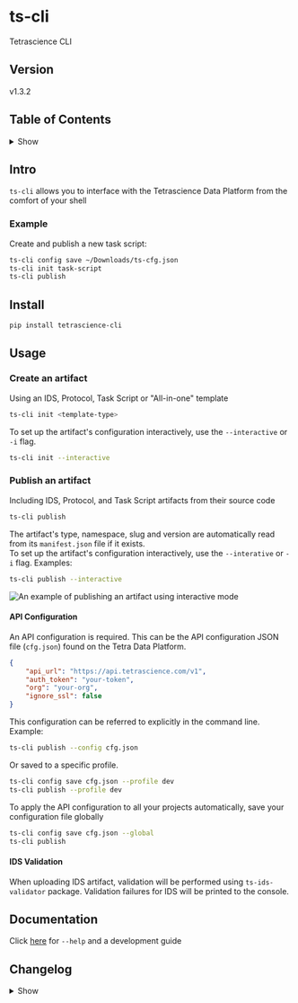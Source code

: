 # ts-cli <!-- omit in toc -->

Tetrascience CLI

## Version <!-- omit in toc -->

v1.3.2

## Table of Contents <!-- omit in toc -->
<details>
<summary>Show</summary>

- [Install](#install)
- [Usage](#usage)
  - [Create an artifact](#create-an-artifact)
  - [Publish an artifact](#publish-an-artifact)
    - [API Configuration](#api-configuration) 
    - [IDS Validation](#ids-validation)
- [Documentation](#documentation)
- [Changelog](#changelog)

</details>

## Intro

`ts-cli` allows you to interface with the Tetrascience Data Platform from the comfort of your shell

### Example

Create and publish a new task script:

```bash
ts-cli config save ~/Downloads/ts-cfg.json
ts-cli init task-script
ts-cli publish
```

## Install

```
pip install tetrascience-cli
```

## Usage

### Create an artifact

Using an IDS, Protocol, Task Script or "All-in-one" template

```bash
ts-cli init <template-type>
```

To set up the artifact's configuration interactively, use the `--interactive` or `-i` flag.

```bash
ts-cli init --interactive
```

### Publish an artifact

Including IDS, Protocol, and Task Script artifacts from their source code

```bash
ts-cli publish
```

The artifact's type, namespace, slug and version are automatically read from its `manifest.json`
file if it exists.  
To set up the artifact's configuration interactively, use the `--interative` or `-i` flag. Examples:

```bash
ts-cli publish --interactive
```

![An example of publishing an artifact using interactive mode](https://github.com/tetrascience/ts-cli/raw/main/docs/figures/interactive-mode-example.gif)

#### API Configuration

An API configuration is required.
This can be the API configuration JSON file (`cfg.json`) found on the Tetra Data Platform.

```json
{
	"api_url": "https://api.tetrascience.com/v1",
	"auth_token": "your-token",
	"org": "your-org",
	"ignore_ssl": false
}
```

This configuration can be referred to explicitly in the command line.
Example:

```bash
ts-cli publish --config cfg.json
```

Or saved to a specific profile.

```bash
ts-cli config save cfg.json --profile dev
ts-cli publish --profile dev
```

To apply the API configuration to all your projects automatically,
save your configuration file globally

```bash
ts-cli config save cfg.json --global
ts-cli publish
```

#### IDS Validation

When uploading IDS artifact, validation will be performed using `ts-ids-validator` package.
Validation failures for IDS will be printed to the console.

## Documentation

Click [here](https://github.com/tetrascience/ts-cli/blob/main/docs/README.md) for `--help` and a development guide

## Changelog
<details>
<summary>Show</summary>

### v1.3.2 <!-- omit in toc -->

- fix output of monitored build when no args provided (build from the artifact directory)

### v1.3.1 <!-- omit in toc -->

- output {namespace, slug, version} when monitored build (via CodeBuild) completes

### v1.3.0 <!-- omit in toc -->

- Rename the `delete` command to `unpublish`
- Display the number of other artifacts that depend on artifact that is to be unpublished
  - Example: `warning: This protocol artifact is used by at least 1 pipeline`

### v1.2.0 <!-- omit in toc -->

- Allow publishing of connectors artifacts

### v1.1.0 <!-- omit in toc -->

- Adjust publish to support Codebuild build_id in response for all artifact types

### v1.0.5 <!-- omit in toc -->

- Fix incorrect messages to console when using `ts-cli init --interactive`

### v1.0.4 <!-- omit in toc -->

- Add a `delete` command
- Remove extra `<unset>` strings in task script configurations

### v1.0.3 <!-- omit in toc -->

- Rename the `nodeType` field to `category` in the tetraflow template
- Fix a crash on `ts-cli config {save,set}`
- Fix broken IDS schemas generated from non-existent manifest.json

### v1.0.2 <!-- omit in toc -->

- Adds the dry-run flag to the `publish` cli

### v1.0.1 <!-- omit in toc -->

- Fix a crash on startup

### v1.0.0 <!-- omit in toc -->

- Initial release
- Includes the `init`, `publish` and `config` commands

</details>
